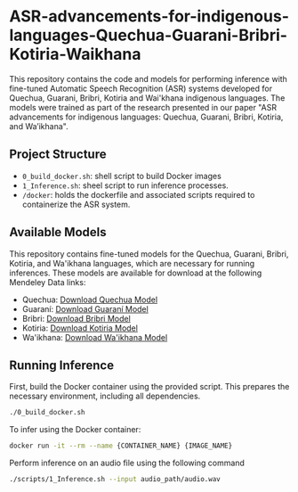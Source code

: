 # ASR-advancements-for-indigenous-languages-Quechua-Guarani-Bribri-Kotiria-Waikhana

This repository contains the code and models for performing inference with fine-tuned Automatic Speech Recognition (ASR) systems developed for Quechua, Guarani, Bribri, Kotiria and Wai'khana indigenous languages. The models were trained as part of the research presented in our paper "ASR advancements for indigenous languages: Quechua, Guarani, Bribri, Kotiria, and Wa’ikhana".

## Project Structure

- `0_build_docker.sh`: shell script to build Docker images
- `1_Inference.sh`: sheel script to  run inference processes.
- `/docker`: holds the dockerfile and associated scripts required to containerize the ASR system.

## Available Models

This repository contains fine-tuned models for the Quechua, Guarani, Bribri, Kotiria, and Wa'ikhana languages, which are necessary for running inferences. These models are available for download at the following Mendeley Data links:

- Quechua: [Download Quechua Model](https://data.mendeley.com/datasets/b3pnppjpf9/1)
- Guaraní: [Download Guaraní Model](https://data.mendeley.com/datasets/hcw7vhydpv/1)
- Bribri: [Download Bribri Model](https://data.mendeley.com/datasets/8dn49kxpz5/1)
- Kotiria: [Download Kotiria Model](https://data.mendeley.com/datasets/xd3h454tvd/1)
- Wa'ikhana: [Download Wa'ikhana Model](https://data.mendeley.com/datasets/yczy43n594/1)

## Running Inference

First, build the Docker container using the provided script. This prepares the necessary environment, including all dependencies.
```bash
./0_build_docker.sh
```
To infer using the Docker container:
```bash
docker run -it --rm --name {CONTAINER_NAME} {IMAGE_NAME}
```
Perform inference on an audio file using the following command
```bash
./scripts/1_Inference.sh --input audio_path/audio.wav
```

